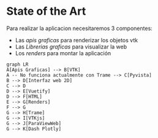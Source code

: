 # State of the Art

Para realizar la aplicacion necesitaremos 3 componentes:

- Las *apis graficas* para renderizar los objetos vtk
- Las *Librerias graficas* para visualizar la web
- Los *renders* para montar la aplicación

```mermaid
graph LR
A[Apis Graficas] --> B[VTK]
A -- No funciona actualmente con Trame --> C[Pyvista]
B --> D[Interfaz web 2D]
C --> D
D --> E[Vuetify]
D --> F[HTML]
E --> G[Renders]
F --> G
G --> H[Trame]
G --> I[VTKjs]
G --> J[ParaViewWeb]
G --> K[Dash Plotly]
```